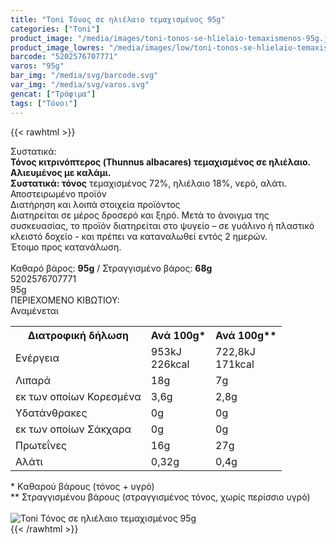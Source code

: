 ```yaml
---
title: "Toni Τόνος σε ηλιέλαιο τεμαχισμένος 95g"
categories: ["Toni"]
product_image: "/media/images/toni-tonos-se-hlielaio-temaxismenos-95g.jpg"
product_image_lowres: "/media/images/low/toni-tonos-se-hlielaio-temaxismenos-95g.jpg"
barcode: "5202576707771"
varos: "95g"
bar_img: "/media/svg/barcode.svg"
var_img: "/media/svg/varos.svg"
gencat: ["Τρόφιμα"]
tags: ["Τόνοι"]
---
```

{{< rawhtml >}}

<div class="sload719"><div class="product"><div id="sistatika">Συστατικά:</div><div class="alltext"><b>Τόνος κιτρινόπτερος (Thunnus albacares) τεμαχισμένος σε ηλιέλαιο. Αλιευμένος με καλάμι.</b><br><b>Συστατικά: τόνος</b> τεμαχισμένος 72%, ηλιέλαιο 18%, νερό, αλάτι.<br>Αποστειρωμένο προϊόν</div><div id="loipa">Διατήρηση και λοιπά στοιχεία προϊόντος</div><div class="alltext">Διατηρείται σε μέρος δροσερό και ξηρό. Μετά το άνοιγμα της συσκευασίας, το προϊόν διατηρείται στο ψυγείο – σε γυάλινο ή πλαστικό κλειστό δοχείο - και πρέπει να καταναλωθεί εντός 2 ημερών.<br>Έτοιμο προς κατανάλωση.<br><br>Καθαρό βάρος: <b>95g</b> / Στραγγισμένο βάρος: <b>68g</b></div><div id="barcode"><div id="barimage1"></div><span id="bartext">5202576707771</span></div><div id="varos"><div id="varosimage1"></div><span id="varostext">95g</span></div><div id="kivotio">ΠΕΡΙΕΧΟΜΕΝΟ ΚΙΒΩΤΙΟΥ:<br>Αναμένεται</div><div class="tabout"><table id="diatable"><tbody><tr><th>Διατροφική δήλωση</th><th>Ανά 100g*</th><th>Ανά 100g**</th></tr><tr><td class="texr2">Ενέργεια</td><td class="texr">953kJ<br>226kcal</td><td class="texr">722,8kJ<br>171kcal</td></tr><tr><td class="texr2">Λιπαρά</td><td class="texr">18g</td><td class="texr">7g</td></tr><tr><td class="gray">εκ των οποίων Κορεσµένα</td><td class="gray2">3,6g</td><td class="gray2">2,8g</td></tr><tr><td class="texr2">Yδατάνθρακες</td><td class="texr">0g</td><td class="texr">0g</td></tr><tr><td class="gray">εκ των οποίων Σάκχαρα</td><td class="gray2">0g</td><td class="gray2">0g</td></tr><tr><td class="texr2">Πρωτεΐνες</td><td class="texr">16g</td><td class="texr">27g</td></tr><tr><td class="texr2">Αλάτι</td><td class="texr">0,32g</td><td class="texr">0,4g</td></tr></tbody></table></div><div class="alltext">* Kαθαρού βάρους (τόνος + υγρό)<br>** Στραγγισμένου βάρους (στραγγισμένος τόνος, χωρίς περίσσιο υγρό)</div><br><div class="pimg"><img alt="Toni Τόνος σε ηλιέλαιο τεμαχισμένος 95g" title="Toni Τόνος σε ηλιέλαιο τεμαχισμένος 95g" src="/media/images/toni-tonos-se-hlielaio-temaxismenos-95g.jpg"></div></div></div>
{{< /rawhtml >}}


